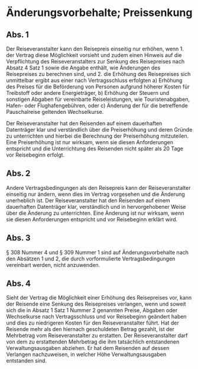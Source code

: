 # Änderungsvorbehalte; Preissenkung



## Abs. 1

 Der Reiseveranstalter kann den Reisepreis einseitig nur erhöhen, wenn  1.
 der Vertrag diese Möglichkeit vorsieht und zudem einen Hinweis auf die Verpflichtung des Reiseveranstalters zur Senkung des Reisepreises nach Absatz 4 Satz 1 sowie die Angabe enthält, wie Änderungen des Reisepreises zu berechnen sind, und
 2.
 die Erhöhung des Reisepreises sich unmittelbar ergibt aus einer nach Vertragsschluss erfolgten  a)
 Erhöhung des Preises für die Beförderung von Personen aufgrund höherer Kosten für Treibstoff oder andere Energieträger,
 b)
 Erhöhung der Steuern und sonstigen Abgaben für vereinbarte Reiseleistungen, wie Touristenabgaben, Hafen- oder Flughafengebühren, oder
 c)
 Änderung der für die betreffende Pauschalreise geltenden Wechselkurse.

Der Reiseveranstalter hat den Reisenden auf einem dauerhaften Datenträger klar und verständlich über die Preiserhöhung und deren Gründe zu unterrichten und hierbei die Berechnung der Preiserhöhung mitzuteilen. Eine Preiserhöhung ist nur wirksam, wenn sie diesen Anforderungen entspricht und die Unterrichtung des Reisenden nicht später als 20 Tage vor Reisebeginn erfolgt.

## Abs. 2

 Andere Vertragsbedingungen als den Reisepreis kann der Reiseveranstalter einseitig nur ändern, wenn dies im Vertrag vorgesehen und die Änderung unerheblich ist. Der Reiseveranstalter hat den Reisenden auf einem dauerhaften Datenträger klar, verständlich und in hervorgehobener Weise über die Änderung zu unterrichten. Eine Änderung ist nur wirksam, wenn sie diesen Anforderungen entspricht und vor Reisebeginn erklärt wird.

## Abs. 3

 § 308 Nummer 4 und § 309 Nummer 1 sind auf Änderungsvorbehalte nach den Absätzen 1 und 2, die durch vorformulierte Vertragsbedingungen vereinbart werden, nicht anzuwenden.

## Abs. 4

 Sieht der Vertrag die Möglichkeit einer Erhöhung des Reisepreises vor, kann der Reisende eine Senkung des Reisepreises verlangen, wenn und soweit sich die in Absatz 1 Satz 1 Nummer 2 genannten Preise, Abgaben oder Wechselkurse nach Vertragsschluss und vor Reisebeginn geändert haben und dies zu niedrigeren Kosten für den Reiseveranstalter führt. Hat der Reisende mehr als den hiernach geschuldeten Betrag gezahlt, ist der Mehrbetrag vom Reiseveranstalter zu erstatten. Der Reiseveranstalter darf von dem zu erstattenden Mehrbetrag die ihm tatsächlich entstandenen Verwaltungsausgaben abziehen. Er hat dem Reisenden auf dessen Verlangen nachzuweisen, in welcher Höhe Verwaltungsausgaben entstanden sind. 

